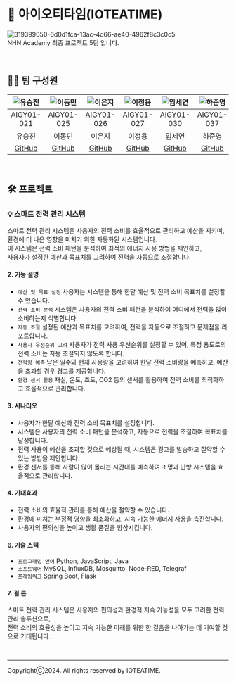 # 👋 아이오티타임(IOTEATIME)
![319399050-6d0d1fca-13ac-4d66-ae40-4962f8c3c0c5](https://github.com/nhnacademy-aiot1-5/.github/assets/98167706/3d23f643-97ba-44ad-878b-e5bab3184d3b)<br>
NHN Academy 최종 프로젝트 5팀 입니다.

<br>

## 👩‍💻 팀 구성원
| ![유승진](https://avatars.githubusercontent.com/u/101241360?v=4) | ![이동민](https://avatars.githubusercontent.com/u/87228426?v=4) | ![이은지](https://avatars.githubusercontent.com/u/78470571?v=4) | ![이정용](https://avatars.githubusercontent.com/u/98167706?v=4) | ![임세연](https://avatars.githubusercontent.com/u/124178635?v=4) | ![하준영](https://avatars.githubusercontent.com/u/96714243?v=4) | ![허시영](https://avatars.githubusercontent.com/u/102939647?v=4) |
|:--:|:--:|:--:|:--:|:--:|:--:|:--:|
| AIGY01-021 | AIGY01-025 | AIGY01-026 | AIGY01-027 | AIGY01-030 | AIGY01-037 | AIGY01-039 |
| 유승진 | 이동민 | 이은지 | 이정용 | 임세연 | 하준영 | 허시영 |
| [GitHub](https://github.com/haedanui) | [GitHub](https://github.com/asasassm) | [GitHub](https://github.com/siddltkfkd) | [GitHub](https://github.com/jeongyongs) | [GitHub](https://github.com/caboooom) | [GitHub](https://github.com/codethestudent) | [GitHub](https://github.com/huhsiyoung) |

<br>

## 🛠️ 프로젝트
### 💡 스마트 전력 관리 시스템
스마트 전력 관리 시스템은 사용자의 전력 소비를 효율적으로 관리하고 예산을 지키며,<br>
환경에 더 나은 영향을 미치기 위한 자동화된 시스템입니다.<br>
이 시스템은 전력 소비 패턴을 분석하여 최적의 에너지 사용 방법을 제안하고,<br>
사용자가 설정한 예산과 목표치를 고려하여 전력을 자동으로 조절합니다.

#### 2. 기능 설명
- `예산 및 목표 설정` 사용자는 시스템을 통해 한달 예산 및 전력 소비 목표치를 설정할 수 있습니다.
- `전력 소비 분석` 시스템은 사용자의 전력 소비 패턴을 분석하여 어디에서 전력을 많이 소비하는지 식별합니다.
- `자동 조절` 설정된 예산과 목표치를 고려하여, 전력을 자동으로 조절하고 문제점을 리포트합니다.
- `사용자 우선순위 고려` 사용자가 전력 사용 우선순위를 설정할 수 있어, 특정 용도로의 전력 소비는 자동 조절되지 않도록 합니다.
- `전력량 예측` 남은 일수와 현재 사용량을 고려하여 한달 전력 소비량을 예측하고, 예산을 초과할 경우 경고를 제공합니다.
- `환경 센서 활용` 재실, 온도, 조도, CO2 등의 센서를 활용하여 전력 소비를 최적화하고 효율적으로 관리합니다.

#### 3. 시나리오
- 사용자가 한달 예산과 전력 소비 목표치를 설정합니다.
- 시스템은 사용자의 전력 소비 패턴을 분석하고, 자동으로 전력을 조절하여 목표치를 달성합니다.
- 전력 사용이 예산을 초과할 것으로 예상될 때, 시스템은 경고를 발송하고 절약할 수 있는 방법을 제안합니다.
- 환경 센서를 통해 사람이 많이 몰리는 시간대를 예측하여 조명과 난방 시스템을 효율적으로 관리합니다.

#### 4. 기대효과
- 전력 소비의 효율적 관리를 통해 예산을 절약할 수 있습니다.
- 환경에 미치는 부정적 영향을 최소화하고, 지속 가능한 에너지 사용을 촉진합니다.
- 사용자의 편의성을 높이고 생활 품질을 향상시킵니다.

#### 6. 기술 스택
- `프로그래밍 언어` Python, JavaScript, Java
- `소프트웨어` MySQL, InfluxDB, Mosquitto, Node-RED, Telegraf
- `프레임워크` Spring Boot, Flask

#### 7. 결 론
스마트 전력 관리 시스템은 사용자의 편의성과 환경적 지속 가능성을 모두 고려한 전력 관리 솔루션으로,<br>
전력 소비의 효율성을 높이고 지속 가능한 미래를 위한 한 걸음을 나아가는 데 기여할 것으로 기대됩니다.

<br>

---
CopyrightⒸ2024. All rights reserved by IOTEATIME.
